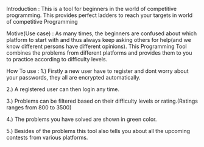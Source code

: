 Introduction : 
This is a tool for beginners in the world of competitive programming. This provides perfect ladders to reach your targets in world of competitive Programming

Motive(Use case) : 
As many times, the beginners are confused about which platform to start with and thus always keep asking others for help(and we know different persons have different opinions). This Programming Tool combines the problems from different platforms and provides them to you to practice according to difficulty levels.

How To use : 
1.) Firstly a new user have to register and dont worry about your passwords, they all are encrypted automatically.

2.) A registered user can then login any time.

3.) Problems can be filtered based on their difficulty levels or rating.(Ratings ranges from 800 to 3500)

4.) The problems you have solved are shown in green color.

5.) Besides of the problems this tool also tells you about all the upcoming contests from various platforms.
